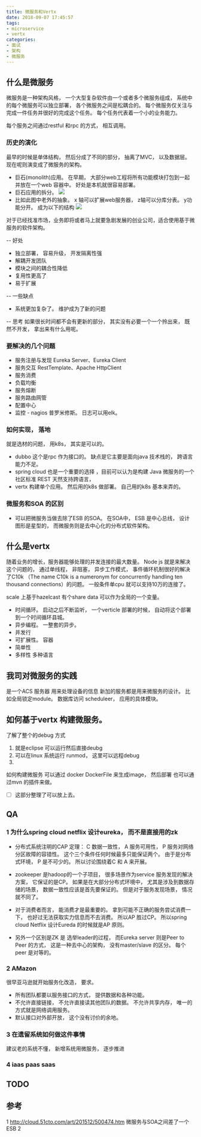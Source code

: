```yaml
---
title: 微服务和Vertx
date: 2018-09-07 17:45:57
tags: 
- microservice
- vertx
categories: 
- 面试
- 架构
- 微服务
---
```


## 什么是微服务

微服务是一种架构风格， 一个大型复杂软件由一个或者多个微服务组成， 系统中的每个微服务可以独立部署， 各个微服务之间是松耦合的。 每个微服务仅关注与完成一件任务并很好的完成这个任务。 每个任务代表着一个小的业务能力。 

每个服务之间通过restful 和rpc 的方式， 相互调用。 

<!-- more -->

### 历史的演化
最早的时候是单体结构， 然后分成了不同的部分， 抽离了MVC， 以及数据层。 
现在呢则演变成了微服务的架构。 
- 巨石(monolith)应用。 在早期， 大部分web工程将所有功能模块打包到一起并放在一个web 容器中。 好处是本机就很容易部署。 
- 巨石应用的拆分。 
![](123.jpg)
- 比如此图中老外的抽象。 x 轴可以扩展web服务器， z轴可以分库分表。 y功能分开。 
成为以下的结构
![](234.jpg)


对于已经找准市场，业务即将或者马上就要急剧发展的创业公司，适合使用基于微服务的软件架构。

--  好处 
- 独立部署， 容易升级， 开发隔离性强
- 解耦开发团队
- 模块之间的耦合性降低
- 复用性更高了
- 易于扩展

-- 一些缺点
- 系统更加复杂了。 维护成为了新的问题


-- 思考
如果很长时间都不会有更新的部分， 其实没有必要一个一个拎出来， 既然不开发， 拿出来有什么用呢。 

### 要解决的几个问题
- 服务注册与发现    Eureka Server、Eureka Client
- 服务交互  RestTemplate、Apache HttpClient
- 服务消费  
- 负载均衡  
- 服务熔断
- 服务路由网管
- 配置中心
- 监控  - nagios 普罗米修斯。 日志可以用elk。 

### 如何实现， 落地
就是选材的问题， 用k8s， 其实是可以的。 
- dubbo 这个是rpc 作为接口的。 缺点是它主要是面向java 技术栈的， 跨语言能力不足。 
- spring cloud 也是一个重要的选择  ，目前可以认为是构建 Java 微服务的一个社区标准
REST 天然支持跨语言， 
- vertx 构建单个应用。 然后用的k8s 做部署。 自己用的k8s 基本来弄的。 

### 微服务和SOA 的区别
- 可以把微服务当做去除了ESB 的SOA。 在SOA中， ESB 是中心总线， 设计图形是星型的， 而微服务则是去中心化的分布式软件架构。 

## 什么是vertx

随着业务的增长，服务器能够处理的并发连接的最大数量。 
Node js 就是来解决这个问题的， 通过单线程， 非阻塞， 异步工作模式， 事件循环机制很好的解决了C10k （The name C10k is a numeronym for concurrently handling ten thousand connections）的问题。 一般条件单cpu 就可以支持10万的连接了。 

scale 上基于hazelcast 有个share data 可以作为全局的一个变量。 

- 时间循环。 启动之后不断监听， 一个verticle 部署的时候， 自动将这个部署到一个时间循环县城。 
- 异步编程。 一整套的异步。 
- 并发行
- 可扩展性。 容器
- 简单性
- 多样性 多种语言

## 我司对微服务的实践

是一个ACS 服务器 用来处理设备的信息
新加的服务都是用来微服务的设计。 比如全局锁定module。 数据库访问
scheduleer， 应用的具体模块。 

## 如何基于vertx 构建微服务。 

了解了整个的debug 方式
1. 就是eclipse 可以运行然后直接deubg
2. 可以在linux 系统运行 runmod， 这里可以远程debug
3. 

如何构建微服务
可以通过 docker  DockerFile 来生成image， 然后部署
也可以通过mvn 的插件来做。 
- [ ] 这部分整理了可以放上去。 

## QA 

### 1 为什么spring cloud netflix 设计eureka， 而不是直接用的zk
- 分布式系统注明的CAP 定理： C 数据一致性， A 服务可用性， P 服务对网络分区故障的容错性。 这个三个条件任何时候最多只能保证两个。 由于是分布式环境， P 是不可少的。 所以讨论围绕着C 和 A 来开展。 
- zookeeper 是hadoop的一个子项目， 很多场景作为service 服务发现的解决方案， 它保证的是CP。 如果是在大部分分布式环境中， 尤其是涉及到数据存储的场景， 数据一致性应该是首先要保证的。 但是对于服务发现场景， 情况就不同了。 
- 对于消费者而言， 能消费才是最重要的。 拿到可能不正确的服务尝试消费一下， 也好过无法获取实力信息而不去消费。 所以AP 胜过CP。 所以spring cloud Netflix 设计Eureda 的时候就是AP 原则。 

- 另外一个区别是ZK 是 选举leader的过程， 而Eureka server 则是Peer to Peer  的方式， 这是一种去中心的架构， 没有master/slave  的区分。 每个peer 是对等的。 

### 2 AMazon
很早亚马逊就开始服务化改造， 要求。 
- 所有团队都要以服务接口的方式， 提供数据和各种功能。 
- 不允许直接链接， 不允许直接读其他团队的数据。 不允许共享内存， 唯一的方式就是网络调用服务。 
- 默认接口对外部开放， 这个没有讨价的余地。 

### 3 在遗留系统如何做这件事情
建议老的系统不懂， 新增系统用微服务， 逐步推进

### 4 iaas paas saas


## TODO

## 参考
1 http://cloud.51cto.com/art/201512/500474.htm
微服务与SOA之间差了一个ESB
2 

